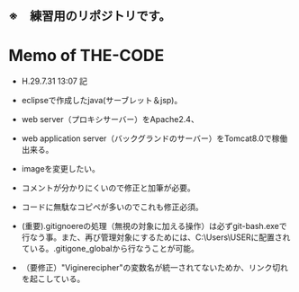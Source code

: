 ## ※　練習用のリポジトリです。
# Memo of THE-CODE

* H.29.7.31 13:07 記
* eclipseで作成したjava(サーブレット＆jsp)。
* web server（プロキシサーバー）をApache2.4、
* web application server（バックグランドのサーバー）をTomcat8.0で稼働出来る。
* imageを変更したい。
* コメントが分かりにくいので修正と加筆が必要。
* コードに無駄なコピペが多いのでこれも修正必須。

* (重要).gitignoereの処理（無視の対象に加える操作）は必ずgit-bash.exeで行なう事。また、再び管理対象にするためには、C:\Users\USERに配置されている。.gitigone_globalから行なうことが可能。

* （要修正）"Viginerecipher"の変数名が統一されてないためか、リンク切れを起こしている。
